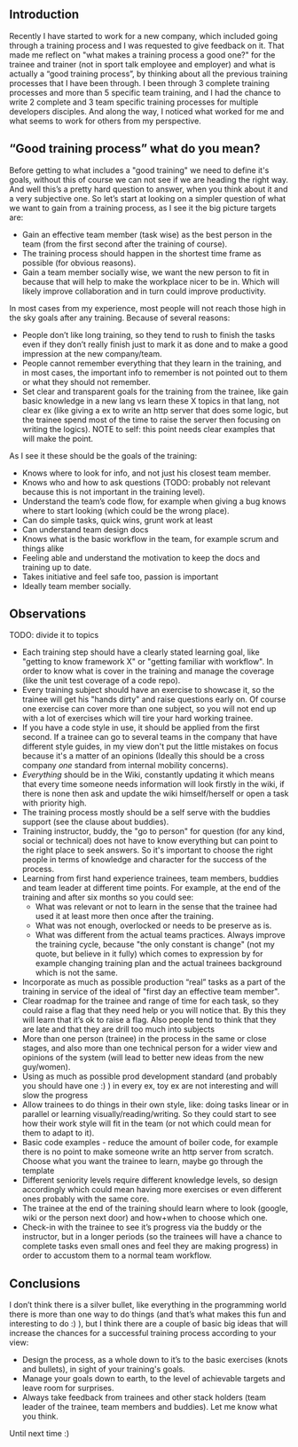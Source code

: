 Introduction
------------
Recently I have started to work for a new company, which included going through a training process and I was requested to give feedback on it. That made me reflect on "what makes a training process a good one?" for the trainee and trainer (not in sport talk employee and employer) and what is actually a “good training process”, by thinking about all the previous training processes that I have been through.
I been through 3 complete training processes and more than 5 specific team training, and I had the chance to write 2 complete and 3 team specific training processes for multiple developers disciples. And along the way, I noticed what worked for me and what seems to work for others from my perspective.

“Good training process” what do you mean?
-----------------------------------------
Before getting to what includes a "good training" we need to define it's goals, without this of course we can not see if we are heading the right way.
And well this’s a pretty hard question to answer, when you think about it and a very subjective one. So let’s start at looking on a simpler question of what we want to gain from a training process, as I see it the big picture targets are:
* Gain an effective team member (task wise) as the best person in the team (from the first second after the training of course).
* The training process should happen in the shortest time frame as possible (for obvious reasons).
* Gain a team member socially wise, we want the new person to fit in because that will help to make the workplace nicer to be in. Which will likely improve collaboration and in turn could improve productivity.

In most cases from my experience, most people will not reach those high in the sky goals after any training. Because of several reasons:
* People don’t like long training, so they tend to rush to finish the tasks even if they don’t really finish just to mark it as done and to make a good impression at the new company/team.
* People cannot remember everything that they learn in the training, and in most cases, the important info to remember is not pointed out to them or what they should not remember.
* Set clear and transparent goals for the training from the trainee, like gain basic knowledge in a new lang vs learn these X topics in that lang, not clear ex (like giving a ex to write an http server that does some logic, but the trainee spend most of the time to raise the server then focusing on writing the logics). NOTE to self: this point needs clear examples that will make the point.

As I see it these should be the goals of the training:
* Knows where to look for info, and not just his closest team member.
* Knows who and how to ask questions (TODO: probably not relevant because this is not important in the training level).
* Understand the team’s code flow, for example when giving a bug knows where to start looking (which could be the wrong place).
* Can do simple tasks, quick wins, grunt work at least
* Can understand team design docs
* Knows what is the basic workflow in the team, for example scrum and things alike
* Feeling able and understand the motivation to keep the docs and training up to date.
* Takes initiative and feel safe too, passion is important
* Ideally team member socially.

Observations
------------
TODO: divide it to topics
* Each training step should have a clearly stated learning goal, like "getting to know framework X" or "getting familiar with workflow". In order to know what is cover in the training and manage the coverage (like the unit test coverage of a code repo).
* Every training subject should have an exercise to showcase it, so the trainee will get his "hands dirty" and raise questions early on. Of course one exercise can cover more than one subject, so you will not end up with a lot of exercises which will tire your hard working trainee.
* If you have a code style in use, it should be applied from the first second. If a trainee can go to several teams in the company that have different style guides, in my view don't put the little mistakes on focus because it's a matter of an opinions (Ideally this should be a cross company *one* standard from internal mobility concerns).
* *Everything* should be in the Wiki, constantly updating it which means that every time someone needs information will look firstly in the wiki, if there is none then ask and update the wiki himself/herself or open a task with priority high.
* The training process mostly should be a self serve with the buddies support (see the clause about buddies).
* Training instructor, buddy, the "go to person" for question (for any kind, social or technical) does not have to know everything but can point to the right place to seek answers. So it's important to choose the right people in terms of knowledge and character for the success of the process.
* Learning from first hand experience trainees, team members, buddies and team leader at different time points. For example, at the end of the training and after six months so you could see:
  * What was relevant or not to learn in the sense that the trainee had used it at least more then once after the training.
  * What was not enough, overlocked or needs to be preserve as is.
  * What was different from the actual teams practices.
  Always improve the training cycle, because "the only constant is change" (not my quote, but believe in it fully) which comes to expression by for example changing training plan and the actual trainees background which is not the same.
* Incorporate as much as possible production “real” tasks as a part of the training in service of the ideal of "first day an effective team member".
* Clear roadmap for the trainee and range of time for each task, so they could raise a flag that they need help or you will notice that. By this they will learn that it’s ok to raise a flag. Also people tend to think that they are late and that they are drill too much into subjects
* More than one person (trainee) in the process in the same or close stages, and also more than one technical person for a wider view and opinions of the system (will lead to better new ideas from the new guy/women).
* Using as much as possible prod development standard (and probably you should have one :) ) in every ex, toy ex are not interesting and will slow the progress
* Allow trainees to do things in their own style, like: doing tasks linear or in parallel or learning visually/reading/writing. So they could start to see how their work style will fit in the team (or not which could mean for them to adapt to it).
* Basic code examples - reduce the amount of boiler code, for example there is no point to make someone write an http server from scratch. Choose what you want the trainee to learn, maybe go through the template
* Different seniority levels require different knowledge levels, so design accordingly which could mean having more exercises or even different ones probably with the same core.
* The trainee at the end of the training should learn where to look (google, wiki or the person next door) and how+when to choose which one.
* Check-in with the trainee to see it’s progress via the buddy or the instructor, but in a longer periods (so the trainees will have a chance to complete tasks even small ones and feel they are making progress) in order to accustom them to a normal team workflow.

Conclusions
-----------
I don’t think there is a silver bullet, like everything in the programming world there is more than one way to do things (and that’s what makes this fun and interesting to do :) ), but I think there are a couple of basic big ideas that will increase the chances for a successful training process according to your view:
* Design the process, as a whole down to it’s to the basic exercises (knots and bullets), in sight of your training's goals.
* Manage your goals down to earth, to the level of achievable targets and leave room for surprises.
* Always take feedback from trainees and other stack holders (team leader of the trainee, team members and buddies).
Let me know what you think.

Until next time :)
